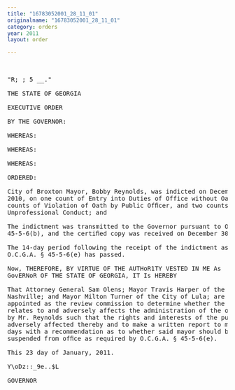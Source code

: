 ```yaml
---
title: "16783052001_28_11_01"
originalname: "16783052001_28_11_01"
category: orders
year: 2011
layout: order

---
```

<pre>
 

"R; ; 5 __."

THE STATE OF GEORGIA

EXECUTIVE ORDER

BY THE GOVERNOR:

WHEREAS:

WHEREAS:

WHEREAS:

ORDERED:

City of Broxton Mayor, Bobby Reynolds, was indicted on December 17,
2010, on one count of Entry into Duties of Office without Oath, two
counts of Violation of Oath by Public Ofﬁcer, and two counts of
Unprofessional Conduct; and

The indictment was transmitted to the Governor pursuant to O.C.G.A. §
45-5-6(b), and the certiﬁed copy was received on December 30, 2010; and

The 14-day period following the receipt of the indictment as prescribed by
O.C.G.A. § 45-5-6(e) has passed.

Now, THEREFORE, BY VIRTUE OF THE AUTHoR1TY VESTED IN ME As
GovERNoR OF THE STATE OF GEORGIA, IT Is HEREBY

That Attorney General Sam Olens; Mayor Travis Harper of the City of
Nashville; and Mayor Milton Turner of the City of Lula; are hereby
appointed as the review commission to determine whether the indictment
relates to and adversely affects the administration of the ofﬁce of mayor
by Mr. Reynolds such that the rights and interests of the public are
adversely affected thereby and to make a written report to me within 14
days with a recommendation as to whether said mayor should be
suspended from ofﬁce as required by O.C.G.A. § 45-5-6(e).

This 23 day of January, 2011.

Y\oDz::_9e..$L

GOVERNOR

</pre>
